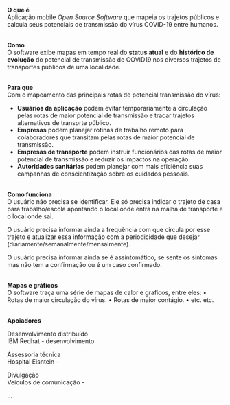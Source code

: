 **O que é** <br>
Aplicação mobile *Open Source Software* que mapeia os trajetos públicos e calcula seus potenciais de transmissão do vírus COVID-19 entre humanos. <br><br> 

**Como**  <br>
O software exibe mapas em tempo real do **status atual** e do **histórico de evolução** do potencial de transmissão do COVID19 nos diversos trajetos de transportes públicos de uma localidade. <br><br> 

**Para que** <br>
Com o mapeamento das principais rotas de potencial transmissão do vírus: 
  - **Usuários da aplicação** podem evitar temporariamente a circulação pelas rotas de maior potencial de transmissão e tracar trajetos alternativos de transprte público. 
  - **Empresas** podem planejar rotinas de trabalho remoto para colaboradores que transitam pelas rotas de maior potencial de transmissão. 
  - **Empresas de transporte** podem instruir funcionários das rotas de maior potencial de transmissão e reduzir os impactos na operação.
  - **Autoridades sanitárias** podem planejar com mais eficiência suas campanhas de conscientização sobre os cuidados pessoais. <br><br>

**Como funciona**  <br>
O usuário não precisa se identificar. Ele só precisa indicar o trajeto de casa para trabalho/escola apontando o local onde entra na malha de transporte e o local onde sai.  <br>

O usuário precisa informar ainda a frequência com que circula por esse trajeto e atualizar essa informação com a periodicidade que desejar (diariamente/semanalmente/mensalmente).  <br>

O usuário precisa informar ainda se é assintomático, se sente os sintomas mas não tem a confirmação ou é um caso confirmado.  <br><br>

**Mapas e gráficos**  <br>
O software traça uma série de mapas de calor e graficos, entre eles:
• Rotas de maior circulação do vírus. 
• Rotas de maior contágio. 
• etc. etc.
<br><br>

**Apoiadores**  <br>

Desenvolvimento distribuído <br>
IBM Redhat - desenvolvimento  

Assessoria técnica <br>
Hospital Eisntein - 

Divulgação <br>
Veículos de comunicação - 

...
